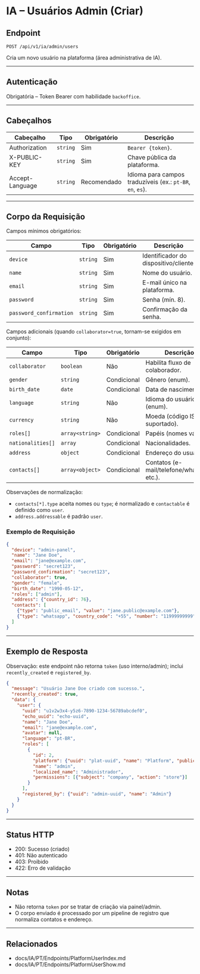 # IA – Usuários Admin (Criar)

## Endpoint

`POST /api/v1/ia/admin/users`

Cria um novo usuário na plataforma (área administrativa de IA).

---

## Autenticação

Obrigatória – Token Bearer com habilidade `backoffice`.

---

## Cabeçalhos

| Cabeçalho | Tipo | Obrigatório | Descrição |
| --------- | ---- | ----------- | --------- |
| Authorization | `string` | Sim | `Bearer {token}`. |
| X-PUBLIC-KEY | `string` | Sim | Chave pública da plataforma. |
| Accept-Language | `string` | Recomendado | Idioma para campos traduzíveis (ex.: `pt-BR`, `en`, `es`). |

---

## Corpo da Requisição

Campos mínimos obrigatórios:

| Campo | Tipo | Obrigatório | Descrição |
| ----- | ---- | ----------- | --------- |
| `device` | `string` | Sim | Identificador do dispositivo/cliente. |
| `name` | `string` | Sim | Nome do usuário. |
| `email` | `string` | Sim | E-mail único na plataforma. |
| `password` | `string` | Sim | Senha (mín. 8). |
| `password_confirmation` | `string` | Sim | Confirmação da senha. |

Campos adicionais (quando `collaborator=true`, tornam-se exigidos em conjunto):

| Campo | Tipo | Obrigatório | Descrição |
| ----- | ---- | ----------- | --------- |
| `collaborator` | `boolean` | Não | Habilita fluxo de colaborador. |
| `gender` | `string` | Condicional | Gênero (enum). |
| `birth_date` | `date` | Condicional | Data de nascimento. |
| `language` | `string` | Não | Idioma do usuário (enum). |
| `currency` | `string` | Não | Moeda (código ISO suportado). |
| `roles[]` | `array<string>` | Condicional | Papéis (nomes válidos). |
| `nationalities[]` | `array` | Condicional | Nacionalidades. |
| `address` | `object` | Condicional | Endereço do usuário. |
| `contacts[]` | `array<object>` | Condicional | Contatos (e-mail/telefone/whatsapp, etc.). |

Observações de normalização:

- `contacts[*].type` aceita nomes ou `type`; é normalizado e `contactable` é definido como `user`.
- `address.addressable` é padrão `user`.

### Exemplo de Requisição

```json
{
  "device": "admin-panel",
  "name": "Jane Doe",
  "email": "jane@example.com",
  "password": "secret123",
  "password_confirmation": "secret123",
  "collaborator": true,
  "gender": "female",
  "birth_date": "1990-05-12",
  "roles": ["admin"],
  "address": {"country_id": 76},
  "contacts": [
    {"type": "public_email", "value": "jane.public@example.com"},
    {"type": "whatsapp", "country_code": "+55", "number": "11999999999"}
  ]
}
```

---

## Exemplo de Resposta

Observação: este endpoint não retorna `token` (uso interno/admin); inclui `recently_created` e `registered_by`.

```json
{
  "message": "Usuário Jane Doe criado com sucesso.",
  "recently_created": true,
  "data": {
    "user": {
      "uuid": "u1v2w3x4-y5z6-7890-1234-56789abcdef0",
      "echo_uuid": "echo-uuid",
      "name": "Jane Doe",
      "email": "jane@example.com",
      "avatar": null,
      "language": "pt-BR",
      "roles": [
        {
          "id": 2,
          "platform": {"uuid": "plat-uuid", "name": "Platform", "public_key": "..."},
          "name": "admin",
          "localized_name": "Administrador",
          "permissions": [{"subject": "company", "action": "store"}]
        }
      ],
      "registered_by": {"uuid": "admin-uuid", "name": "Admin"}
    }
  }
}
```

---

## Status HTTP

- 200: Sucesso (criado)
- 401: Não autenticado
- 403: Proibido
- 422: Erro de validação

---

## Notas

- Não retorna `token` por se tratar de criação via painel/admin.
- O corpo enviado é processado por um pipeline de registro que normaliza contatos e endereço.

---

## Relacionados

- docs/IA/PT/Endpoints/PlatformUserIndex.md
- docs/IA/PT/Endpoints/PlatformUserShow.md

